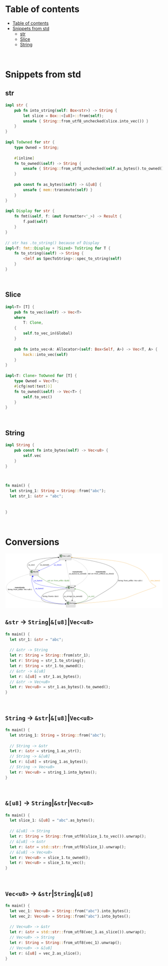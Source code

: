 # Table of contents
<!-- TOC -->
* [Table of contents](#table-of-contents)
* [Snippets from std](#snippets-from-std)
  * [str](#str)
  * [Slice](#slice)
  * [String](#string)
<!-- TOC -->

<br>

# Snippets from std
## str
```rust
impl str {
    pub fn into_string(self: Box<str>) -> String {
        let slice = Box::<[u8]>::from(self);
        unsafe { String::from_utf8_unchecked(slice.into_vec()) }
    }
}

impl ToOwned for str {
    type Owned = String;

    #[inline]
    fn to_owned(&self) -> String {
        unsafe { String::from_utf8_unchecked(self.as_bytes().to_owned()) }
    }

    pub const fn as_bytes(&self) -> &[u8] {
        unsafe { mem::transmute(self) }
    }
}

impl Display for str {
    fn fmt(&self, f: &mut Formatter<'_>) -> Result {
        f.pad(self)
    }
}

// str has .to_string() because of Display
impl<T: fmt::Display + ?Sized> ToString for T {
    fn to_string(&self) -> String {
        <Self as SpecToString>::spec_to_string(self)
    }
}
```

<br>

## Slice
```rust
impl<T> [T] {
    pub fn to_vec(&self) -> Vec<T>
    where
        T: Clone,
    {
        self.to_vec_in(Global)
    }

    pub fn into_vec<A: Allocator>(self: Box<Self, A>) -> Vec<T, A> {
        hack::into_vec(self)
    }
}

impl<T: Clone> ToOwned for [T] {
    type Owned = Vec<T>;
    #[cfg(not(test))]
    fn to_owned(&self) -> Vec<T> {
        self.to_vec()
    }
}
```

<br>

## String
```rust
impl String {
    pub const fn into_bytes(self) -> Vec<u8> {
        self.vec
    }
}
```

<br>

```rust
fn main() {
  let string_1: String = String::from("abc");
  let str_1: &str = "abc";
  

}
```

<br>

# Conversions

![Conversions](/img/collections-conversions.png)

## `&str` -> `String`|`&[u8]`|`Vec<u8>`
```rust
fn main() {
  let str_1: &str = "abc";
  
  // &str -> String
  let r: String = String::from(str_1);
  let r: String = str_1.to_string();
  let r: String = str_1.to_owned();
  // &str -> &[u8]
  let r: &[u8] = str_1.as_bytes();
  // &str -> Vec<u8>
  let r: Vec<u8> = str_1.as_bytes().to_owned();
}
```

<br>

## `String` -> `&str`|`&[u8]`|`Vec<u8>`
```rust
fn main() {
  let string_1: String = String::from("abc");
  
  // String -> &str
  let r: &str = string_1.as_str();
  // String -> &[u8]
  let r: &[u8] = string_1.as_bytes();
  // String -> Vec<u8>
  let r: Vec<u8> = string_1.into_bytes();
}
```

<br>

## `&[u8]` -> `String`|`&str`|`Vec<u8>`
```rust
fn main() {
  let slice_1: &[u8] = "abc".as_bytes();
  
  // &[u8] -> String
  let r: String = String::from_utf8(slice_1.to_vec()).unwrap();
  // &[u8] -> &str
  let r: &str = std::str::from_utf8(slice_1).unwrap();
  // &[u8] -> Vec<u8>
  let r: Vec<u8> = slice_1.to_owned();
  let r: Vec<u8> = slice_1.to_vec();
}
```

<br>

## `Vec<u8>` -> `&str`|`String`|`&[u8]`
```rust
fn main() {
  let vec_1: Vec<u8> = String::from("abc").into_bytes();
  let vec_2: Vec<u8> = String::from("abc").into_bytes();

  // Vec<u8> -> &str
  let r: &str = std::str::from_utf8(vec_1.as_slice()).unwrap();
  // Vec<u8> -> String
  let r: String = String::from_utf8(vec_1).unwrap();
  // Vec<u8> -> &[u8]
  let r: &[u8] = vec_2.as_slice();
}
```